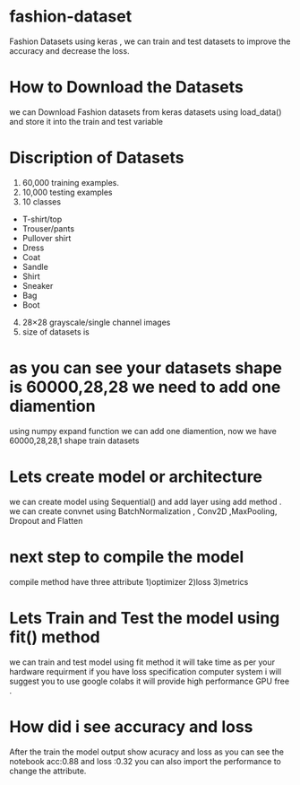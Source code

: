 # fashion-dataset
Fashion Datasets using keras , we can train and test datasets to  improve the accuracy and decrease the loss.
# How to Download the Datasets
we can Download Fashion datasets  from keras datasets using load_data() and store it into the train and test variable
# Discription of Datasets 
1) 60,000 training examples.
2) 10,000 testing examples
3) 10 classes
  - T-shirt/top
  - Trouser/pants
  - Pullover shirt
  - Dress
  - Coat
  - Sandle
  - Shirt
  - Sneaker
  - Bag
  - Boot
4) 28×28 grayscale/single channel images
5) size of datasets is 

# as you can see your datasets shape is 60000,28,28 we need to add one diamention
using numpy expand function we can add one diamention, now we have 60000,28,28,1 shape train datasets
 # Lets create model or architecture 
 we can create model using Sequential() and add layer using add method .
  we can create convnet using BatchNormalization , Conv2D ,MaxPooling, Dropout  and Flatten
# next step to compile the model 
compile method have three attribute 
1)optimizer
2)loss
3)metrics
# Lets Train and Test the model using fit() method 
we can train and test model using fit method 
it will take time as per your hardware requirment 
if you have loss specification computer system i will suggest you to use google colabs it will provide high performance GPU free .

# How did i see accuracy and loss 
After the train the model output show acuracy and loss
as you can see the notebook acc:0.88 and loss :0.32
you can also import the performance to change the attribute.
 
